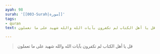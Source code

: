 ```yaml
---
ayah: 98
surah: '[[003-Surah|سورة]]'
tags:
- quran
text: قل يا أهل الكتاب لم تكفرون بآيات الله والله شهيد على ما تعملون

---
```

> قل يا أهل الكتاب لم تكفرون بآيات الله والله شهيد على ما تعملون
